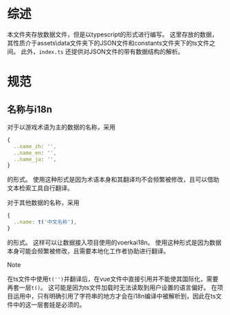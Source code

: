 # 综述

本文件夹存放数据文件，但是以typescript的形式进行编写。
这里存放的数据，其性质介于assets\data文件夹下的JSON文件和constants文件夹下的ts文件之间。
此外，`index.ts` 还提供对JSON文件的带有数据结构的解析。

# 规范

## 名称与i18n

对于以游戏术语为主的数据的名称，采用
```ts
{
  ..name_zh: '',
  ..name_en: '',
  ..name_ja: '',
}
```
的形式。
使用这种形式是因为术语本身和其翻译均不会频繁被修改，且可以借助文本检索工具自行翻译。

对于其他数据的名称，采用
```ts
{
  ..name: t('中文名称'),
}
```
的形式。
这样可以让数据接入项目使用的voerkai18n。
使用这种形式是因为数据本身可能会频繁被修改，且需要本地化工作者协助进行翻译。

> [!NOTE]
> 在ts文件中使用`t('')`并翻译后，在vue文件中直接引用并不能使其国际化，需要再套一层`t()`。
> 这可能是因为ts文件加载时无法读取到用户设置的语言偏好。
> 在项目运用中，只有明确引用了字符串的地方才会在i18n编译中被解析到，因此在ts文件中的这一层套娃是必须的。